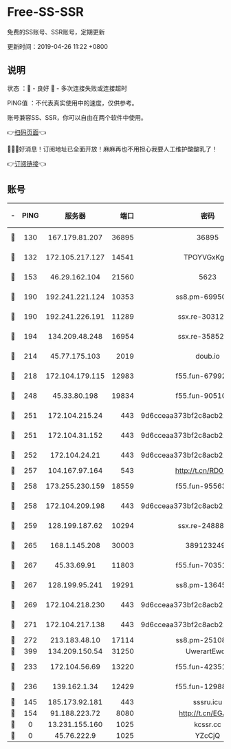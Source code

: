 # Free-SS-SSR

免费的SS账号、SSR账号，定期更新

更新时间：2019-04-26 11:22 +0800

## 说明

状态     ：🙂 - 良好 🙁 - 多次连接失败或连接超时

PING值   ：不代表真实使用中的速度，仅供参考。

账号兼容SS、SSR，你可以自由在两个软件中使用。

👉[扫码页面](https://liesauer.github.io/Free-SS-SSR/)👈

🎉🎉🎉好消息！订阅地址已全面开放！麻麻再也不用担心我要人工维护酸酸乳了！

👉[订阅链接](https://www.liesauer.net/yogurt/subscribe?ACCESS_TOKEN=DAYxR3mMaZAsaqUb)👈

## 账号

|-|PING|服务器|端口|密码|加密方式|区域|
|:----:|:----:|:-----:|-----:|:----:|:----:|:----:|
|🙂|130|167.179.81.207|36895|36895|aes-256-cfb|JP|
|🙂|132|172.105.217.127|14541|TPOYVGxKglpi|aes-256-cfb|JP|
|🙂|153|46.29.162.104|21560|5623|aes-128-ctr|RU|
|🙂|190|192.241.221.124|10353|ss8.pm-69950970|aes-256-cfb|US|
|🙂|190|192.241.226.191|11289|ssx.re-30312504|aes-256-cfb|US|
|🙂|194|134.209.48.248|16954|ssx.re-35852205|aes-256-cfb|US|
|🙂|214|45.77.175.103|2019|doub.io|aes-128-ctr|SG|
|🙂|218|172.104.179.115|12983|f55.fun-67992168|aes-256-cfb|SG|
|🙂|248|45.33.80.198|19834|f55.fun-90510062|aes-256-cfb|US|
|🙂|251|172.104.215.24|443|9d6cceaa373bf2c8acb22e60b6a58be6|aes-256-cfb|US|
|🙂|251|172.104.31.152|443|9d6cceaa373bf2c8acb22e60b6a58be6|aes-256-cfb|US|
|🙂|252|172.104.24.21|443|9d6cceaa373bf2c8acb22e60b6a58be6|aes-256-cfb|US|
|🙂|257|104.167.97.164|543|http://t.cn/RD0D7sx|rc4-md5|CA|
|🙂|258|173.255.230.159|18559|f55.fun-95563135|aes-256-cfb|US|
|🙂|258|172.104.209.198|443|9d6cceaa373bf2c8acb22e60b6a58be6|aes-256-cfb|US|
|🙂|259|128.199.187.62|10294|ssx.re-24888501|aes-256-cfb|SG|
|🙂|265|168.1.145.208|30003|3891232494|aes-256-cfb|AU|
|🙂|267|45.33.69.91|11803|f55.fun-70351171|aes-256-cfb|US|
|🙂|267|128.199.95.241|19291|ss8.pm-13645319|aes-256-cfb|SG|
|🙂|269|172.104.218.230|443|9d6cceaa373bf2c8acb22e60b6a58be6|aes-256-cfb|US|
|🙂|271|172.104.217.138|443|9d6cceaa373bf2c8acb22e60b6a58be6|aes-256-cfb|US|
|🙂|272|213.183.48.10|17114|ss8.pm-25108504|rc4-md5|RU|
|🙂|399|134.209.150.54|31250|UwerartEwqe|chacha20|IN|
|🙂|233|172.104.56.69|13220|f55.fun-42351111|aes-256-cfb|SG|
|🙂|236|139.162.1.34|12429|f55.fun-12988715|aes-256-cfb|SG|
|🙁|145|185.173.92.181|443|sssru.icu|rc4-md5|RU|
|🙁|154|91.188.223.72|8080|http://t.cn/EGJIyrl|rc4-md5|RU|
|🙁|0|13.231.155.160|1025|kcssr.cc|rc4-md5|JP|
|🙁|0|45.76.222.9|1025|YZcCjQ|rc4-md5|JP|
